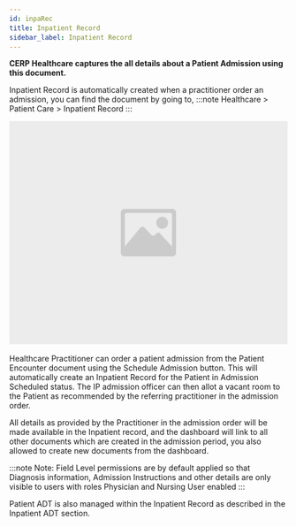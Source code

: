 ```yaml
---
id: inpaRec
title: Inpatient Record
sidebar_label: Inpatient Record
---
```


**CERP Healthcare captures the all details about a Patient Admission using this document.**

Inpatient Record is automatically created when a practitioner order an admission, you can find the document by going to,
:::note
Healthcare > Patient Care > Inpatient Record
:::

![image](images/image.jpg)

Healthcare Practitioner can order a patient admission from the Patient Encounter document using the Schedule Admission button. This will automatically create an Inpatient Record for the Patient in Admission Scheduled status. The IP admission officer can then allot a vacant room to the Patient as recommended by the referring practitioner in the admission order.

All details as provided by the Practitioner in the admission order will be made available in the Inpatient record, and the dashboard will link to all other documents which are created in the admission period, you also allowed to create new documents from the dashboard.

:::note
Note: Field Level permissions are by default applied so that Diagnosis information, Admission Instructions and other details are only visible to users with roles Physician and Nursing User enabled
:::

Patient ADT is also managed within the Inpatient Record as described in the Inpatient ADT section.
